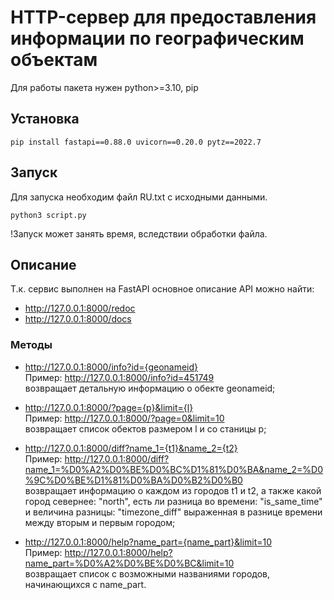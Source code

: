 # HTTP-сервер для предоставления информации по географическим объектам

Для работы пакета нужен python>=3.10, pip

## Установка
```
pip install fastapi==0.88.0 uvicorn==0.20.0 pytz==2022.7
```

## Запуск
Для запуска необходим файл RU.txt c исходными данными.
```
python3 script.py
```
!Запуск может занять время, вследствии обработки файла.

## Описание
Т.к. сервис выполнен на FastAPI основное описание API можно найти:
 - http://127.0.0.1:8000/redoc
 - http://127.0.0.1:8000/docs

### Методы
 - http://127.0.0.1:8000/info?id={geonameid}  
 Пример: http://127.0.0.1:8000/info?id=451749  
 возвращает детальную информацию о обекте geonameid;
 
 - http://127.0.0.1:8000/?page={p}&limit={l}  
 Пример: http://127.0.0.1:8000/?page=0&limit=10  
 возвращает список обектов размером l и со станицы p;
 
 - http://127.0.0.1:8000/diff?name_1={t1}&name_2={t2}  
 Пример: http://127.0.0.1:8000/diff?name_1=%D0%A2%D0%BE%D0%BC%D1%81%D0%BA&name_2=%D0%9C%D0%BE%D1%81%D0%BA%D0%B2%D0%B0  
 возвращает информацию о каждом из городов t1 и t2, а также какой город севернее: "north", есть ли разница во времени: "is_same_time" и величина разницы: "timezone_diff" выраженная в разнице времени между вторым и первым городом;
 
 - http://127.0.0.1:8000/help?name_part={name_part}&limit=10  
 Пример: http://127.0.0.1:8000/help?name_part=%D0%A2%D0%BE%D0%BC&limit=10  
 возвращает список с возможными названиями городов, начинающихся с name_part.

